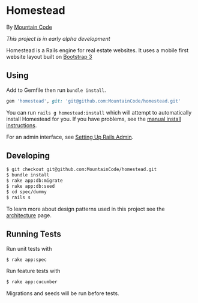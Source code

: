 # Homestead

By [Mountain Code](http://www.mtncode.com)

*This project is in early alpha development*

Homestead is a Rails engine for real estate websites.  It uses a mobile first
website layout built on [Bootstrap 3](http://getbootstrap.com)

## Using

Add to Gemfile then run ```bundle install```.

```ruby
gem 'homestead', git: 'git@github.com:MountainCode/homestead.git'
```

You can run ```rails g homestead:install``` which will attempt to automatically
install Homestead for you.  If you have problems, see the 
[manual install instructions](doc/MANUAL_INSTALL.md).

For an admin interface, see [Setting Up Rails Admin](doc/RAILS_ADMIN.md).

## Developing

```bash
$ git checkout git@github.com:MountainCode/homestead.git
$ bundle install
$ rake app:db:migrate
$ rake app:db:seed
$ cd spec/dummy
$ rails s
```

To learn more about design patterns used in this project see the
[architecture](doc/architecture.md) page.

## Running Tests

Run unit tests with

```bash
$ rake app:spec
```

Run feature tests with

```bash
$ rake app:cucumber
```

Migrations and seeds will be run before tests.
